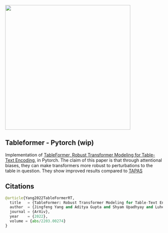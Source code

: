 <img src="./diagram.png" width="400px"></img>

## Tableformer - Pytorch (wip)

Implementation of <a href="https://arxiv.org/abs/2203.00274">TableFormer, Robust Transformer Modeling for Table-Text Encoding</a>, in Pytorch. The claim of this paper is that through attentional biases, they can make transformers more robust to perturbations to the table in question. They show improved results compared to <a href="https://arxiv.org/abs/2004.02349">TAPAS</a>

## Citations

```py
@article{Yang2022TableFormerRT,
  title   = {TableFormer: Robust Transformer Modeling for Table-Text Encoding},
  author  = {Jingfeng Yang and Aditya Gupta and Shyam Upadhyay and Luheng He and Rahul Goel and Shachi Paul},
  journal = {ArXiv},
  year    = {2022},
  volume = {abs/2203.00274}
}
```
